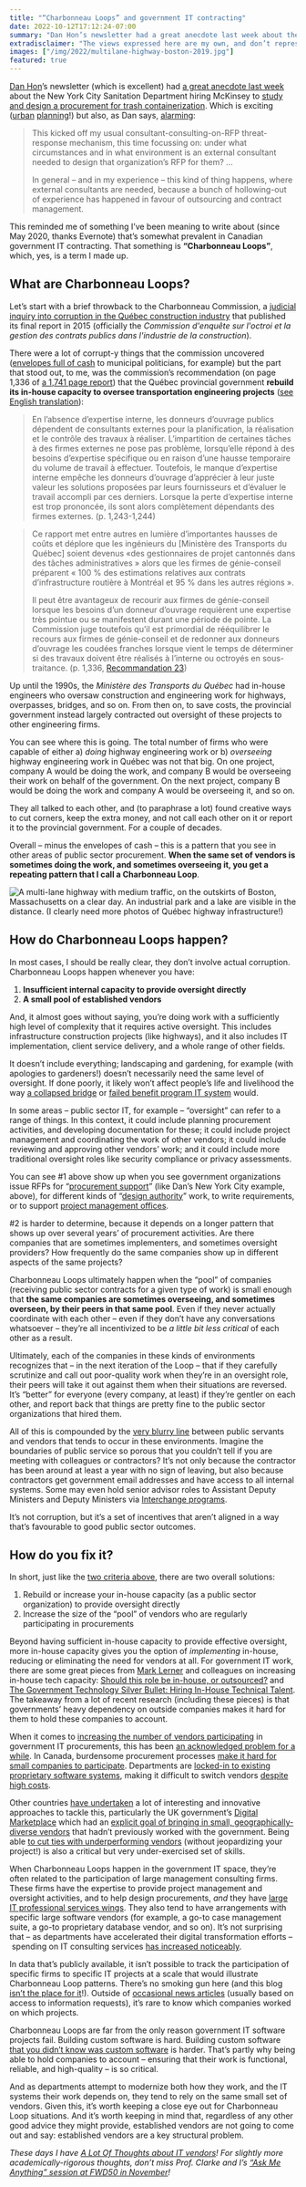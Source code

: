 ```yaml
---
title: "“Charbonneau Loops” and government IT contracting"
date: 2022-10-12T17:12:24-07:00
summary: "Dan Hon’s newsletter had a great anecdote last week about the NYC Sanitation Department hiring McKinsey to study and design a procurement for trash containerization. It reminded me of a pattern that I’ve been meaning to write about for a while: “Charbonneau Loops” where the same companies are sometimes overseeing, and sometimes overseen, by their peers in the same industry. This happens when public sector organizations don’t have enough internal capacity to provide oversight directly, and they’re a recipe for problematic public sector outcomes."
extradisclaimer: "The views expressed here are my own, and don’t represent the opinions of my team or my employer."
images: ["/img/2022/multilane-highway-boston-2019.jpg"]
featured: true
---
```


[Dan Hon](https://twitter.com/hondanhon)’s newsletter (which is excellent) had [a great anecdote last week](https://newsletter.danhon.com/archive/s12e59-look-the-disney-thing-weak-signals-zoom/) about the New York City Sanitation Department hiring McKinsey to [study and design a procurement for trash containerization](https://nyc.streetsblog.org/2022/10/03/exclu-sanitation-department-hires-mckinsey-for-containerization-study/). Which is exciting ([urban](/2022/08/09/shrink-projects-to-fit-leadership-turnover-rates/) [planning](/2021/11/20/the-missing-middle-in-software-procurement/)!) but also, as Dan says, [alarming](https://newsletter.danhon.com/archive/s12e59-look-the-disney-thing-weak-signals-zoom/):

> This kicked off my usual consultant-consulting-on-RFP threat-response mechanism, this time focussing on: under what circumstances and in what environment is an external consultant needed to design that organization’s RFP for them? …
> 
> In general – and in my experience – this kind of thing happens, where external consultants are needed, because a bunch of hollowing-out of experience has happened in favour of outsourcing and contract management.

This reminded me of something I’ve been meaning to write about (since May 2020, thanks Evernote) that’s somewhat prevalent in Canadian government IT contracting. That something is **“Charbonneau Loops”**, which, yes, is a term I made up.


## What are Charbonneau Loops?

Let’s start with a brief throwback to the Charbonneau Commission, a [judicial inquiry into corruption in the Québec construction industry](https://en.wikipedia.org/wiki/Charbonneau_Commission) that published its final report in 2015 (officially the _Commission d'enquête sur l'octroi et la gestion des contrats publics dans l'industrie de la construction_). 

There were a lot of corrupt-y things that the commission uncovered ([envelopes full of cash](https://www.cbc.ca/news/canada/montreal/milioto-denies-giving-envelope-of-cash-to-union-montr%C3%A9al-1.1321332) to municipal politicians, for example) but the part that stood out, to me, was the commission’s recommendation (on page 1,336 of [a 1,741 page report](https://web.archive.org/web/20210831120507/https://www.ceic.gouv.qc.ca/fileadmin/Fichiers_client/fichiers/Rapport_final/Rapport_final_CEIC_Integral_c.pdf)) that the Québec provincial government **rebuild its in-house capacity to oversee transportation engineering projects** ([see English translation](https://translate.google.com/?sl=fr&tl=en&text=En%20l%E2%80%99absence%20d%E2%80%99expertise%20interne%2C%20les%20donneurs%20d%E2%80%99ouvrage%20publics%20d%C3%A9pendent%20de%20consultants%20externes%20pour%20la%20planification%2C%20la%20r%C3%A9alisation%20et%20le%20contr%C3%B4le%20des%20travaux%20%C3%A0%20r%C3%A9aliser.%20L%E2%80%99impartition%20de%20certaines%20t%C3%A2ches%20%C3%A0%20des%20firmes%20externes%20ne%20pose%20pas%20probl%C3%A8me%2C%20lorsqu%E2%80%99elle%20r%C3%A9pond%20%C3%A0%20des%20besoins%20d%E2%80%99expertise%20sp%C3%A9cifique%20ou%20en%20raison%20d%E2%80%99une%20hausse%20temporaire%20du%20volume%20de%20travail%20%C3%A0%20effectuer.%20Toutefois%2C%20le%20manque%20d%E2%80%99expertise%20interne%20emp%C3%AAche%20les%20donneurs%20d%E2%80%99ouvrage%20d%E2%80%99appr%C3%A9cier%20%C3%A0%20leur%20juste%20valeur%20les%20solutions%20propos%C3%A9es%20par%20leurs%20fournisseurs%20et%20d%E2%80%99%C3%A9valuer%20le%20travail%20accompli%20par%20ces%20derniers.%20Lorsque%20la%20perte%20d%E2%80%99expertise%20interne%20est%20trop%20prononc%C3%A9e%2C%20ils%20sont%20alors%20compl%C3%A8tement%20d%C3%A9pendants%20des%20firmes%20externes.%20(pp.%201%2C243-1%2C244)%0A%0A%E2%80%A6%0A%0ACe%20rapport%20met%20entre%20autres%20en%20lumi%C3%A8re%20d%E2%80%99importantes%20hausses%20de%20co%C3%BBts%20et%20d%C3%A9plore%20que%20les%20ing%C3%A9nieurs%20du%20%5BMinist%C3%A8re%20des%20Transports%20du%20Qu%C3%A9bec%5D%20soient%20devenus%20%C2%ABdes%20gestionnaires%20de%20projet%20cantonn%C3%A9s%20dans%20des%20t%C3%A2ches%20administratives%20%C2%BB%20alors%20que%20les%20firmes%20de%20g%C3%A9nie-conseil%20pr%C3%A9parent%20%C2%AB%20100%20%25%20des%20estimations%20relatives%20aux%20contrats%20d%E2%80%99infrastructure%20routi%C3%A8re%20%C3%A0%20Montr%C3%A9al%20et%2095%20%25%20dans%20les%20autres%20r%C3%A9gions%20%C2%BB.%0A%0AIl%20peut%20%C3%AAtre%20avantageux%20de%20recourir%20aux%20firmes%20de%20g%C3%A9nie-conseil%20lorsque%20les%20besoins%20d%E2%80%99un%20donneur%20d%E2%80%99ouvrage%20requi%C3%A8rent%20une%20expertise%20tr%C3%A8s%20pointue%20ou%20se%20manifestent%20durant%20une%20p%C3%A9riode%20de%20pointe.%20La%20Commission%20juge%20toutefois%20qu%E2%80%99il%20est%20primordial%20de%20r%C3%A9%C3%A9quilibrer%20le%20recours%20aux%20firmes%20de%20g%C3%A9nie-conseil%20et%20de%20redonner%20aux%20donneurs%20d%E2%80%99ouvrage%20les%20coud%C3%A9es%20franches%20lorsque%20vient%20le%20temps%20de%20d%C3%A9terminer%20si%20des%20travaux%20doivent%20%C3%AAtre%20r%C3%A9alis%C3%A9s%20%C3%A0%20l%E2%80%99interne%20ou%20octroy%C3%A9s%20en%20sous-traitance.%20(pp.%201%2C336%2C%20Recommendation%2023)%0A&op=translate)):

> En l’absence d’expertise interne, les donneurs d’ouvrage publics dépendent de consultants externes pour la planification, la réalisation et le contrôle des travaux à réaliser. L’impartition de certaines tâches à des firmes externes ne pose pas problème, lorsqu’elle répond à des besoins d’expertise spécifique ou en raison d’une hausse temporaire du volume de travail à effectuer. Toutefois, le manque d’expertise interne empêche les donneurs d’ouvrage d’apprécier à leur juste valeur les solutions proposées par leurs fournisseurs et d’évaluer le travail accompli par ces derniers. Lorsque la perte d’expertise interne est trop prononcée, ils sont alors complètement dépendants des firmes externes. (p. 1,243-1,244)

> Ce rapport met entre autres en lumière d’importantes hausses de coûts et déplore que les ingénieurs du [Ministère des Transports du Québec] soient devenus «des gestionnaires de projet cantonnés dans des tâches administratives » alors que les firmes de génie-conseil préparent « 100 % des estimations relatives aux contrats d’infrastructure routière à Montréal et 95 % dans les autres régions ».
> 
> Il peut être avantageux de recourir aux firmes de génie-conseil lorsque les besoins d’un donneur d’ouvrage requièrent une expertise très pointue ou se manifestent durant une période de pointe. La Commission juge toutefois qu’il est primordial de rééquilibrer le recours aux firmes de génie-conseil et de redonner aux donneurs d’ouvrage les coudées franches lorsque vient le temps de déterminer si des travaux doivent être réalisés à l’interne ou octroyés en sous-traitance. (p. 1,336, [Recommandation 23](https://fr.wikipedia.org/wiki/Commission_d%27enqu%C3%AAte_sur_l%27octroi_et_la_gestion_des_contrats_publics_dans_l%27industrie_de_la_construction#Recommandations))

Up until the 1990s, the _Ministère des Transports du Québec_ had in-house engineers who oversaw construction and engineering work for highways, overpasses, bridges, and so on. From then on, to save costs, the provincial government instead largely contracted out oversight of these projects to other engineering firms. 

You can see where this is going. The total number of firms who were capable of either a) _doing_ highway engineering work or b) _overseeing_ highway engineering work in Québec was  not that big. On one project, company A would be doing the work, and company B would be overseeing their work on behalf of the government. On the next project, company B would be doing the work and company A would be overseeing it, and so on. 

They all talked to each other, and (to paraphrase a lot) found creative ways to cut corners, keep the extra money, and not call each other on it or report it to the provincial government. For a couple of decades.

Overall – minus the envelopes of cash – this is a pattern that you see in other areas of public sector procurement. **When the same set of vendors is sometimes doing the work, and sometimes overseeing it, you get a repeating pattern that I call a Charbonneau Loop**.

<img src="/img/2022/multilane-highway-boston-2019.jpg" class="img-fluid" alt="A multi-lane highway with medium traffic, on the outskirts of Boston, Massachusetts on a clear day. An industrial park and a lake are visible in the distance. (I clearly need more photos of Québec highway infrastructure!)">

## How do Charbonneau Loops happen?

In most cases, I should be really clear, they don’t involve actual corruption. Charbonneau Loops happen whenever you have:

1. **Insufficient internal capacity to provide oversight directly**
2. **A small pool of established vendors**

And, it almost goes without saying, you’re doing work with a sufficiently high level of complexity that it requires active oversight. This includes infrastructure construction projects (like highways), and it also includes IT implementation, client service delivery, and a whole range of other fields. 

It doesn’t include everything; landscaping and gardening, for example (with apologies to gardeners!) doesn’t necessarily need the same level of oversight. If done poorly, it likely won’t affect people’s life and livelihood the way [a collapsed bridge](https://www.cbc.ca/news/canada/saskatchewan/bridge-that-collapsed-six-hours-after-opening-was-built-without-geotech-investigation-of-riverbed-reeve-1.4829890) or [failed benefit program IT system](https://www.cbc.ca/news/canada/hamilton/headlines/hamilton-residents-evicted-due-to-faulty-software-whitehead-1.2877155) would. 

In some areas – public sector IT, for example – “oversight” can refer to a range of things. In this context, it could include planning procurement activities, and developing documentation for these; it could include project management and coordinating the work of other vendors; it could include reviewing and approving other vendors’ work; and it could include more traditional oversight roles like security compliance or privacy assessments.

You can see #1 above show up when you see government organizations issue RFPs for “[procurement support](https://search.open.canada.ca/contracts/?sort=contract_value+desc&page=1&search_text=%22procurement+support%22)” (like Dan’s New York City example, above), for different kinds of “[design authority](https://search.open.canada.ca/contracts/?sort=contract_value+desc&page=1&search_text=%22design+authority%22)” work, to write requirements, or to support [project management offices](https://search.open.canada.ca/contracts/?sort=contract_value+desc&page=1&search_text=%22project+management+office%22). 

#2 is harder to determine, because it depends on a longer pattern that shows up over several years’ of procurement activities. Are there companies that are sometimes implementers, and sometimes oversight providers? How frequently do the same companies show up in different aspects of the same projects? 

Charbonneau Loops ultimately happen when the “pool” of companies (receiving public sector contracts for a given type of work) is small enough that **the same companies are sometimes overseeing, and sometimes overseen, by their peers in that same pool**. Even if they never actually coordinate with each other – even if they don’t have any conversations whatsoever – they’re all incentivized to be _a little bit less critical_ of each other as a result. 

Ultimately, each of the companies in these kinds of environments recognizes that – in the next iteration of the Loop – that if they carefully scrutinize and call out poor-quality work when they’re in an oversight role, their peers will take it out against them when their situations are reversed. It’s “better” for everyone (every company, at least) if they’re gentler on each other, and report back that things are pretty fine to the public sector organizations that hired them.

All of this is compounded by the [very blurry line](https://www.macleans.ca/politics/ottawa/whos-really-got-ottawas-ear/) between public servants and vendors that tends to occur in these environments. Imagine the boundaries of public service so porous that you couldn’t tell if you are meeting with colleagues or contractors? It’s not only because the contractor has been around at least a year with no sign of leaving, but also because contractors get government email addresses and have access to all internal systems. Some may even hold senior advisor roles to Assistant Deputy Ministers and Deputy Ministers via [Interchange programs](https://www.canada.ca/en/treasury-board-secretariat/services/professional-development/interchange-canada.html).

It’s not corruption, but it’s a set of incentives that aren’t aligned in a way that’s favourable to good public sector outcomes.


## How do you fix it?

In short, just like the [two criteria above](#how-do-charbonneau-loops-happen), there are two overall solutions:

1. Rebuild or increase your in-house capacity (as a public sector organization) to provide oversight directly
2. Increase the size of the “pool” of vendors who are regularly participating in procurements

Beyond having sufficient in-house capacity to provide effective oversight, more in-house capacity gives you the option of _implementing_ in-house, reducing or eliminating the need for vendors at all. For government IT work, there are some great pieces from [Mark Lerner](https://twitter.com/_mjlerner) and colleagues on increasing in-house tech capacity: [Should this role be in-house, or outsourced?](https://www.belfercenter.org/publication/should-role-be-house-or-outsourced) and [The Government Technology Silver Bullet: Hiring In-House Technical Talent](https://www.belfercenter.org/publication/government-technology-silver-bullet-hiring-house-technical-talent). The takeaway from a lot of recent research (including these pieces) is that governments’ heavy dependency on outside companies makes it hard for them to hold these companies to account.

When it comes to [increasing the number of vendors participating](https://derisking-guide.18f.gov/state-field-guide/budgeting-tech/#expand-your-vendor-pool) in government IT procurements, this has been [an acknowledged problem for a while](https://www.cbc.ca/news/politics/shared-services-canada-tech-data-centres-mclellan-bergen-1.4794800). In Canada, burdensome procurement processes [make it hard for small companies to participate](https://policyoptions.irpp.org/magazines/february-2019/outdated-procurement-rules-hindering-digital-government/). Departments are [locked-in to existing proprietary software systems](/2021/05/12/rule-number-one-avoid-vendor-lock-in/), making it difficult to switch vendors [despite high costs](https://www.cbc.ca/news/politics/ibm-shared-services-contract-1.4658682). 

Other countries [have undertaken](https://www.techuk.org/resource/curshaw-mainstreaming-internet-era-commercial-approaches-to-deliver-smart-and-sustainable-digital-public-services.html) a lot of interesting and innovative approaches to tackle this, particularly the UK government’s [Digital Marketplace](https://www.digitalmarketplace.service.gov.uk/) which had an [explicit goal of bringing in small, geographically-diverse vendors](https://gds.blog.gov.uk/2016/08/19/making-digital-services-better-by-engaging-a-diverse-range-of-suppliers/) that hadn’t previously worked with the government. Being able [to cut ties with underperforming vendors](https://derisking-guide.18f.gov/state-field-guide/budgeting-tech/#procure-services-not-software) (without jeopardizing your project!) is also a critical but very under-exercised set of skills.

When Charbonneau Loops happen in the government IT space, they’re often related to the participation of large management consulting firms. These firms have the expertise to provide project management and oversight activities, and to help design procurements, _and_ they have [large IT professional services wings](https://www.wsj.com/articles/ernst-young-leaders-expected-to-approve-plan-to-split-accounting-company-11662404933?mod=hp_lead_pos4). They also tend to have arrangements with specific large software vendors (for example, a go-to case management suite, a go-to proprietary database vendor, and so on). It’s not surprising that – as departments have accelerated their digital transformation efforts – spending on IT consulting services [has increased noticeably](https://govcanadacontracts.ca/categories/information_technology/).

In data that’s publicly available, it isn’t possible to track the participation of specific firms to specific IT projects at a scale that would illustrate Charbonneau Loop patterns. There’s no smoking gun here (and this blog [isn’t the place for it](/2020/01/21/principles-for-blogging-as-a-public-servant/)!). Outside of [occasional news articles](https://www.theglobeandmail.com/politics/article-arrivecan-app-spending-government/) (usually based on access to information requests), it’s rare to know which companies worked on which projects. 

Charbonneau Loops are far from the only reason government IT software projects fail. Building custom software is hard. Building custom software [that you didn’t know was custom software](/2020/09/16/fake-cots-and-the-one-day-rule/) is harder. That’s partly why being able to hold companies to account – ensuring that their work is functional, reliable, and high-quality – is so critical. 

And as departments attempt to modernize both how they work, and the IT systems their work depends on, they tend to rely on the same small set of vendors. Given this, it’s worth keeping a close eye out for Charbonneau Loop situations. And it’s worth keeping in mind that, regardless of any other good advice they might provide, established vendors are not going to come out and say: established vendors are a key structural problem. 

_These days I have [A Lot Of Thoughts about IT vendors](/2022/03/18/why-it-vendors/)! For slightly more academically-rigorous thoughts, don’t miss Prof. Clarke and I’s [“Ask Me Anything” session at FWD50 in November](https://www.fwd50.com/session/41/ama-the-state-of-government-vendor-relations)!_
